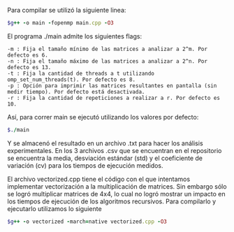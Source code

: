 Para compilar se utilizó la siguiente linea:

```ruby
$g++ -o main -fopenmp main.cpp -O3
```
El programa ./main admite los siguientes flags:

```
-m : Fija el tamaño mínimo de las matrices a analizar a 2^m. Por defecto es 6.
-n : Fija el tamaño máximo de las matrices a analizar a 2^n. Por defecto es 13.
-t : Fija la cantidad de threads a t utilizando omp_set_num_threads(t). Por defecto es 8.
-p : Opción para imprimir las matrices resultantes en pantalla (sin medir tiempo). Por defecto está desactivada.
-r : Fija la cantidad de repeticiones a realizar a r. Por defecto es 10.
```
Así, para correr main se ejecutó utilizando los valores por defecto:

```ruby
$./main
```

Y se almacenó el resultado en un archivo .txt para hacer los análisis experimentales. En los 3 archivos .csv que se encuentran en el repositorio se encuentra la media, desviación estándar (std) y el coeficiente de variación (cv) para los tiempos de ejecución medidos.


El archivo vectorized.cpp tiene el código con el que intentamos implementar vectorización a la multiplicación de matrices. Sin embargo sólo se logró multiplicar matrices de 4x4, lo cual no logró mostrar un impacto en los tiempos de ejecución de los algoritmos recursivos. Para compilarlo y ejecutarlo utilizamos lo siguiente

```ruby
$g++ -o vectorized -march=native vectorized.cpp -O3
```
